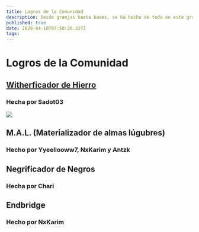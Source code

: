 ```yaml
---
title: Logros de la Comunidad
description: Desde granjas hasta bases, se ha hecho de todo en este gran mundo, esta pagina es para conmemorarlo 
published: true
date: 2020-04-10T07:50:26.327Z
tags: 
---
```


# Logros de la Comunidad



## [**Witherficador de Hierro**](/comunidad/logros/witherhierro)
### Hecha por Sadot03
![](https://cdn.discordapp.com/attachments/556529167529803776/624750257669931039/2019-09-14_22.png)
## M.A.L. (Materializador de almas lúgubres)
### Hecho por Yyeellooww7, NxKarim y Antzk
## Negrificador de Negros 
### Hecha por Chari
<!--Zona de encantamientos:
![negrificador2.png](/img/negrificador2.png)
Zona de matanza negra:
![negrificador1.png](/img/negrificador1.png)-->
## Endbridge
### Hecho por NxKarim


